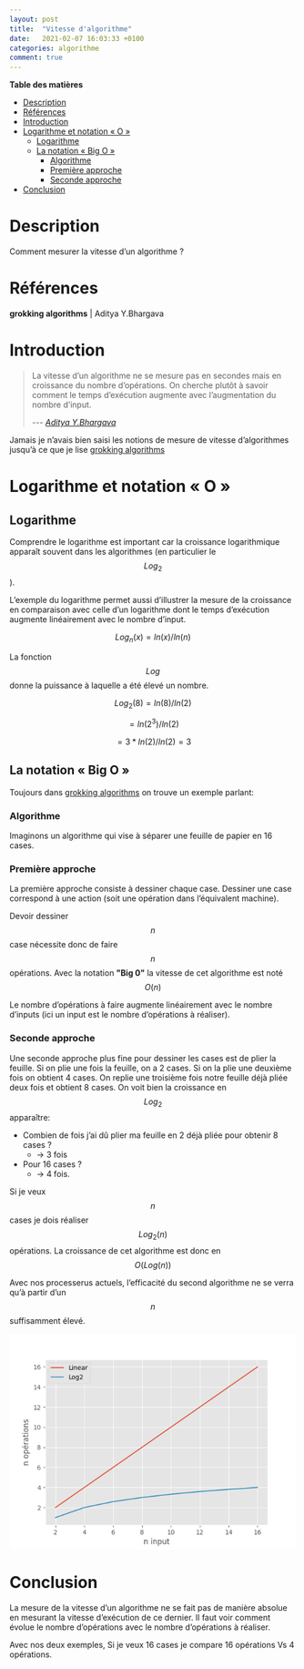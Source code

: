 ```yaml
---
layout: post
title:  "Vitesse d'algorithme"
date:   2021-02-07 16:03:33 +0100
categories: algorithme
comment: true
---
```


**Table des matières**
- [Description](#description)
- [Références](#références)
- [Introduction](#introduction)
- [Logarithme et notation « O »](#logarithme-et-notation-o)
  - [Logarithme](#logarithme)
  - [La notation « Big O »](#la-notation--bigo)
    - [Algorithme](#algorithme)
    - [Première approche](#première-approche)
    - [Seconde approche](#seconde-approche)
- [Conclusion](#conclusion)

# Description

Comment mesurer la vitesse d’un algorithme ?

# Références

**grokking algorithms** | Aditya Y.Bhargava


# Introduction

> La vitesse d’un algorithme ne se mesure pas en secondes mais en croissance du nombre d’opérations. On cherche plutôt à savoir comment le temps d’exécution augmente avec l’augmentation du nombre d’input.
> 
> --- <cite>[Aditya Y.Bhargava](#références)</cite>

Jamais je n’avais bien saisi les notions de mesure de vitesse d’algorithmes jusqu’à ce que je lise [grokking algorithms](#références)

# Logarithme et notation « O »

## Logarithme

Comprendre le logarithme est important car la croissance logarithmique apparaît souvent dans les algorithmes (en particulier le $$Log_2$$).

L’exemple du logarithme permet aussi d’illustrer la mesure de la croissance en comparaison avec celle d’un logarithme dont le temps d’exécution augmente linéairement avec le nombre d’input.

$$Log_n(x) = ln(x)/ln(n)$$

La fonction $$Log$$ donne la puissance à laquelle a été élevé un nombre.

$$Log_2(8)= {ln(8)}/{ln(2)}$$

$$= {ln(2^3)}/{ln(2)}$$

$$= {3*ln(2)}/{ln(2)} = 3$$

## La notation « Big O »

Toujours dans [grokking algorithms](#références) on trouve un exemple parlant:

### Algorithme

Imaginons un algorithme qui vise à séparer une feuille de papier en 16 cases.

### Première approche

La première approche consiste à dessiner chaque case. Dessiner une case correspond à une action (soit une opération dans l’équivalent machine).

Devoir dessiner $$n$$  case nécessite donc de faire $$n$$  opérations. Avec la notation **"Big 0"** la vitesse de cet algorithme est noté $$ O(n) $$

Le nombre d’opérations à faire augmente linéairement avec le nombre d’inputs (ici un input est le nombre d’opérations à réaliser).

### Seconde approche

Une seconde approche plus fine pour dessiner les cases est de plier la feuille. Si on plie une fois la feuille, on a 2 cases. Si on la plie une deuxième fois on obtient 4 cases. On replie une troisième fois notre feuille déjà pliée deux fois et obtient 8 cases. On voit bien la croissance en $$Log_2$$ apparaître:

- Combien de fois j’ai dû plier ma feuille en 2 déjà pliée pour obtenir 8 cases ?
  - → 3 fois
- Pour 16 cases ?
  - → 4 fois.

Si je veux $$n$$ cases je dois réaliser $$Log_2(n)$$ opérations. La croissance de cet algorithme est donc en $$O(Log(n))$$

Avec nos processerus actuels, l’efficacité du second algorithme ne se verra qu’à partir d’un $$n$$ suffisamment élevé.

<img src="/assets/images/posts/vitesseAlgorithme/increase.png" alt="increase comparison">

# Conclusion

La mesure de la vitesse d’un algorithme ne se fait pas de manière absolue en mesurant la vitesse d’exécution de ce dernier. Il faut voir comment évolue le nombre d’opérations avec le nombre d’opérations  à réaliser.

Avec nos deux exemples, Si je veux 16 cases je compare 16 opérations Vs 4 opérations.
